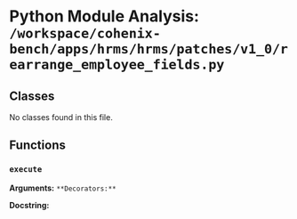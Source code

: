 # Python Module Analysis: `/workspace/cohenix-bench/apps/hrms/hrms/patches/v1_0/rearrange_employee_fields.py`

## Classes

No classes found in this file.


## Functions

### `execute`
**Arguments:** ``
**Decorators:** ``

**Docstring:**
```

```

